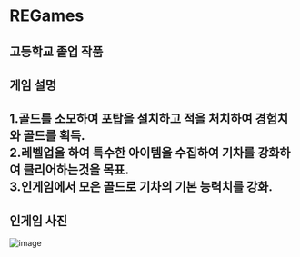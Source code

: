 # REGames
고등학교 졸업 작품
----
## 게임 설명
1.골드를 소모하여 포탑을 설치하고 적을 처치하여 경험치와 골드를 획득. \
2.레벨업을 하여 특수한 아이템을 수집하여 기차를 강화하여 클리어하는것을 목표.\
3.인게임에서 모은 골드로 기차의 기본 능력치를 강화.
----
## 인게임 사진
![image](https://cdn.discordapp.com/attachments/915871433559777280/1026796972159549481/unknown.png)
